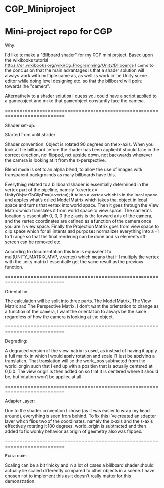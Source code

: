 # CGP_Miniproject
 Mini-project repo for CGP
===========================================================================
Why:

I'd like to make a "Billboard shader" for my CGP mini project. Based upon the wikibooks tutorial https://en.wikibooks.org/wiki/Cg_Programming/Unity/Billboards I came to the conclusion that the main advantages is that a shader solution will always work with multiple cameras, as well as work in the Unity scene editor while doing level designing etc. so that the billboard will point towards the "camera".

Alternatively to a shader solution I guess you could have a script applied to a gameobject and make that gameobject constantly face the camera.

===========================================================================

Shader set-up:

Started from unlit shader

Shader convention: Object is rotated 90 degrees on the x-axis. When you look at the billboard before the shader has been applied it should face in the correct direction, not flipped, not upside down, not backwards whenever the camera is looking at it from the z-perspective. 

Blend mode is set to an alpha blend, to allow the use of images with transparent backgrounds as many billboards have this.

Everything related to a billboard shader is essentially determined in the vertex part of the pipeline, namely “o.vertex = UnityObjectToClipPos(v.vertex); It takes a vertex which is in the local space and applies what’s called Model Matrix which takes that object in local space and turns that vertex into world space. Then it goes through the View Matrix which translates it from world space to view space. The camera's location is essentially 0, 0, 0 the z-axis is the forward axis of the camera, and the vertex coordinates are defined as a function of the camera once you are in view space. Finally the Projection Matrix goes from view space to clip space which for all intents and purposes normalizes everything into a -1 to 1 range so that the final rendering can be done and so elements off screen can be removed etc. 

According to documentation this line is equivalent to mul(UNITY_MATRIX_MVP, v.vertex) which means that if I multiply the vertex with the unity matrix I essentially get the same result as the previous function. 

===========================================================================

Orientation:

The calculation will be split into three parts. The Model Matrix, The View Matrix and The Perspective Matrix. I don’t want the orientation to change as a function of the camera, I want the orientation to always be the same regardless of how the camera is looking at the object.

===========================================================================

Degrading:

A degraded version of the view matrix is used, as instead of having it apply a full matrix in which I would apply rotation and scale I’ll just be applying a translation. That translation will be the world_pos subtracted from the world_origin such that I end up with a position that is actually centered at 0,0,0. The view origin is then added on so that it is centered where it should be, but rotation won’t be applied at all.

===========================================================================

Adapter Layer:

Due to the shader convention I chose (as it was easier to wrap my head around), everything is seen from behind. To fix this I’ve created an adapter layer which flips two of the coordinates, namely the x-axis and the z-axis effectively rotating it 180 degrees. world_origin is subtracted and then added to fix wonky behavior as origin of geometry also was flipped.

===========================================================================

Extra note:

Scaling can be a bit finicky and in a lot of cases a billboard shader should actually be scaled differently compared to other objects in a scene. I have chosen not to implement this as it doesn’t really matter for this demonstration.


